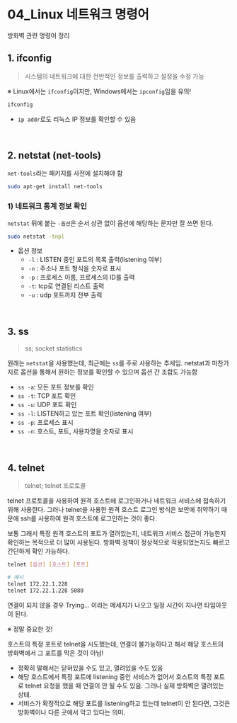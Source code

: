 # 04_Linux 네트워크 명령어

방화벽 관련 명령어 정리

## 1. ifconfig

> 시스템의 네트워크에 대한 전반적인 정보를 출력하고 설정을 수정 가능

※ Linux에서는 `ifconfig`이지만, Windows에서는 `ipconfig`임을 유의!

```bash
ifconfig
```

- `ip addr`로도 리눅스 IP 정보를 확인할 수 있음

<br>

## 2. netstat (net-tools)

`net-tools`라는 패키지를 사전에 설치해야 함

```bash
sudo apt-get install net-tools
```

### 1) 네트워크 통계 정보 확인

`netstat` 뒤에 붙는 `-옵션`은 순서 상관 없이 옵션에 해당하는 문자만 잘 쓰면 된다.

```bash
sudo netstat -tnpl
```

- 옵션 정보
  - `-l` : LISTEN 중인 포트의 목록 출력(listening 여부)
  - `-n` : 주소나 포트 형식을 숫자로 표시
  - `-p` : 프로세스 이름, 프로세스의 ID를 출력
  - `-t`: tcp로 연결된 리스트 출력
  - `-u` : udp 포트까지 전부 출력

<br>

## 3. ss

> ss; socket statistics

원래는 `netstat`을 사용했는데, 최근에는 `ss`를 주로 사용하는 추세임. netstat과 마찬가지로 옵션을 통해서 원하는 정보를 확인할 수 있으며 옵션 간 조합도 가능함

- `ss -a`: 모든 포트 정보를 확인
- `ss -t`: TCP 포트 확인
- `ss -u`: UDP 포트 확인
- `ss -l`: LISTEN하고 있는 포트 확인(listening 여부)
- `ss -p`: 프로세스 표시
- `ss -n`: 호스트, 포트, 사용자명을 숫자로 표시

<br>

## 4. telnet

> telnet; telnet 프로토콜

telnet 프로토콜을 사용하여 원격 호스트에 로그인하거나 네트워크 서비스에 접속하기 위해 사용한다. 그러나 telnet을 사용한 원격 호스트 로그인 방식은 보안에 취약하기 때문에 ssh를 사용하여 원격 호스트에 로그인하는 것이 좋다.

보통 그래서 특정 원격 호스트의 포트가 열려있는지, 네트워크 서비스 접근이 가능한지 확인하는 목적으로 더 많이 사용된다. 방화벽 정책이 정상적으로 적용되었는지도 빠르고 간단하게 확인 가능하다.

```bash
telnet [옵션] [호스트] [포트]

# 예시
telnet 172.22.1.228
telnet 172.22.1.228 5080
```

연결이 되지 않을 경우 Trying... 이라는 메세지가 나오고 일정 시간이 지나면 타임아웃이 된다.

※ 정말 중요한 것!

호스트의 특정 포트로 telnet을 시도했는데, 연결이 불가능하다고 해서 해당 호스트의 방화벽에서 그 포트를 막은 것이 아님!

- 정확히 말해서는 닫혀있을 수도 있고, 열려있을 수도 있음
- 해당 호스트에서 특정 포트에 listening 중인 서비스가 없어서 호스트의 특정 포트로 telnet 요청을 했을 때 연결이 안 될 수도 있음. 그러나 실제 방화벽은 열려있는 상태.
- 서비스가 확정적으로 해당 포트를 listening하고 있는데 telnet이 안 된다면, 그것은 방화벽이나 다른 곳에서 막고 있다는 의미.

